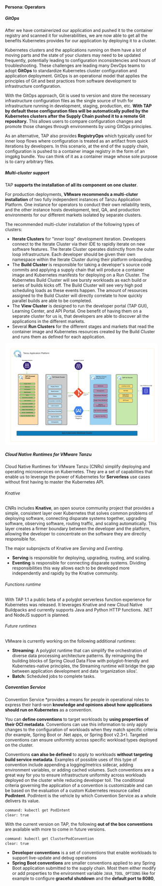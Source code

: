 **Persona: Operators**

##### GitOps

After we have containerized our application and pushed it to the container registry and scanned it for vulnerabilities, we are now able to get all the benefits Kubernetes provides for our application by deploying it to a cluster.

Kubernetes clusters and the applications running on them have a lot of moving parts and the state of your clusters may need to be updated frequently, potentially leading to configuration inconsistencies and hours of troubleshooting. These challenges are leading many DevOps teams to adopt **GitOps** to standardize Kubernetes cluster configuration and application deployment. GitOps is an operational model that applies the principles of Git and best practices from software development to infrastructure configuration. 

With the GitOps approach, Git is used to version and store the necessary infrastructure configuration files as the single source of truth for infrastructure running in development, staging, production, etc. 
**With TAP by default these configuration files will be automatically pulled by the Kubernetes clusters after the Supply Chain pushed it to a remote Git repository.** 
This allows users to compare configuration changes and promote those changes through environments by using GitOps principles.

As an alternative, TAP also provides **RegistryOps** which typically used for inner loop flows where configuration is treated as an artifact from quick iterations by developers. In this scenario, at the end of the supply chain, configuration is pushed to a container image registry in the form of an imgpkg bundle. You can think of it as a container image whose sole purpose is to carry arbitrary files.

##### Multi-cluster support
TAP **supports the installation of all its component on one cluster**.

For production deployments, **VMware recommends a multi-cluter installation** of two fully independent instances of Tanzu Application Platform. 
One instance for operators to conduct their own reliability tests, and the other instance hosts development, test, QA, and production environments for our different markets isolated by separate clusters.

The recommended multi-cluter installation of the following types of clusters:
- **Iterate Clusters** for "inner loop" development iteration. Developers connect to the Iterate Cluster via their IDE to rapidly iterate on new software features. The Iterate Cluster operates distinctly from the outer loop infrastructure. Each developer should be given their own namespace within the Iterate Cluster during their platform onboarding.
- The **Build Cluster** is responsible for taking a developer's source code commits and applying a supply chain that will produce a container image and Kubernetes manifests for deploying on a Run Cluster. The Kubernetes Build Cluster will see bursty workloads as each build or series of builds kicks off. The Build Cluster will see very high pod scheduling loads as these events happen. The amount of resources assigned to the Build Cluster will directly correlate to how quickly parallel builds are able to be completed.
- The **View Cluster** is designed to run the developer portal (TAP GUI), Learning Center, and API Portal. One benefit of having them on a separate cluster for us is, that developers are able to discover all the applications in the different markets.
- Several **Run Clusters** for the different stages and markets that read the container image and Kubernetes resources created by the Build Cluster and runs them as defined for each application.

![TAP mulit-cluster architecture](../images/reference-architecture.png)

##### Cloud Native Runtimes for VMware Tanzu

Cloud Native Runtimes for VMware Tanzu (CNRs) simplify deploying and operating microservices on Kubernetes. They are a set of capabilities that enable us to leverage the power of Kubernetes for **Serverless** use cases without first having to master the Kubernetes API.

###### Knative
CNRs includes **Knative**, an open source community project that provides a simple, consistent layer over Kubernetes that solves common problems of deploying software, connecting disparate systems together, upgrading software, observing software, routing traffic, and scaling automatically. This layer creates a firmer boundary between the developer and the platform, allowing the developer to concentrate on the software they are directly responsible for.

The major subprojects of Knative are *Serving* and *Eventing*.
- **Serving** is responsible for deploying, upgrading, routing, and scaling. 
- **Eventing** is responsible for connecting disparate systems. Dividing responsibilities this way allows each to be developed more independently and rapidly by the Knative community.

###### Functions runtime
With TAP 1.1 a public beta of a polyglot serverless function experience for Kubernetes was released. 
It leverages Knative and new Cloud Native Buildpacks and currently supports Java and Python HTTP functions. .NET and NodeJS support is planned.

###### Future runtimes
VMware is currently working on the following additional runtimes:
- **Streaming**: A polyglot runtime that can simplify the orchestration of diverse data processing architecture patterns. By reimagining the building blocks of Spring Cloud Data Flow with polyglot-friendly and Kubernetes-native principles, the Streaming runtime will bridge the gap between application development and data ‘organization silos’.
- **Batch:** Scheduled jobs to complete tasks.

##### Convention Service

Convention Service *provides a means for people in operational roles to express their hard-won **knowledge and opinions about how applications should run on Kubernetes** as a convention. 

You can **define conventions** to target workloads by **using properties of their OCI metadata**.
Conventions can use this information to only apply changes to the configuration of workloads when they match specific criteria (for example, Spring Boot or .Net apps, or Spring Boot v2.3+). Targeted conventions can ensure uniformity across specific workload types deployed on the cluster.

Conventions **can also be defined** to apply to workloads **without targeting build service metadata**. Examples of possible uses of this type of convention include appending a logging/metrics sidecar, adding environment variables, or adding cached volumes. Such conventions are a great way for you to ensure infrastructure uniformity across workloads deployed on the cluster while reducing developer toil.
The conditional criteria governing the application of a convention is customizable and can be based on the evaluation of a custom Kubernetes resource called **PodIntent**. PodIntent is the vehicle by which Convention Service as a whole delivers its value.
```terminal:execute
command: kubectl get PodIntent
clear: true
```

With the current version on TAP, the following **out of the box conventions** are available with more to come in future versions.
```terminal:execute
command: kubectl get ClusterPodConvention
clear: true
```
- **Developer conventions** is a set of conventions that enable workloads to support live-update and debug operations
- **Spring Boot conventions** are smaller conventions applied to any Spring Boot application submitted to the supply chain. Most them either modify or add properties to the environment variable `JAVA_TOOL_OPTIONS` like for example to configure **graceful shutdown** and the **default port to 8080**,  
